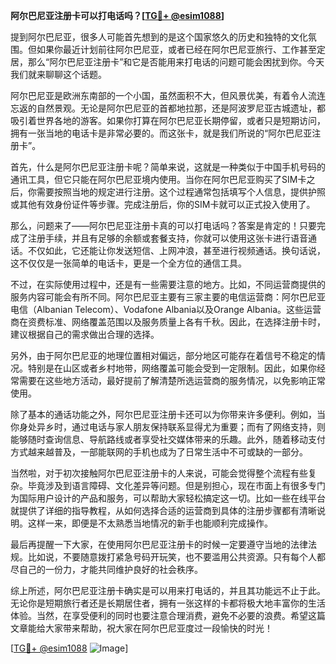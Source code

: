 **阿尔巴尼亚注册卡可以打电话吗？[[TG💪+ @esim1088](https://t.me/s/esim1088)]**

提到阿尔巴尼亚，很多人可能首先想到的是这个国家悠久的历史和独特的文化氛围。但如果你最近计划前往阿尔巴尼亚，或者已经在阿尔巴尼亚旅行、工作甚至定居，那么“阿尔巴尼亚注册卡”和它是否能用来打电话的问题可能会困扰到你。今天我们就来聊聊这个话题。

阿尔巴尼亚是欧洲东南部的一个小国，虽然面积不大，但风景优美，有着令人流连忘返的自然景观。无论是阿尔巴尼亚的首都地拉那，还是阿波罗尼亚古城遗址，都吸引着世界各地的游客。如果你打算在阿尔巴尼亚长期停留，或者只是短期访问，拥有一张当地的电话卡是非常必要的。而这张卡，就是我们所说的“阿尔巴尼亚注册卡”。

首先，什么是阿尔巴尼亚注册卡呢？简单来说，这就是一种类似于中国手机号码的通讯工具，但它只能在阿尔巴尼亚境内使用。当你在阿尔巴尼亚购买了SIM卡之后，你需要按照当地的规定进行注册。这个过程通常包括填写个人信息，提供护照或其他有效身份证件等步骤。完成注册后，你的SIM卡就可以正式投入使用了。

那么，问题来了——阿尔巴尼亚注册卡真的可以打电话吗？答案是肯定的！只要完成了注册手续，并且有足够的余额或套餐支持，你就可以使用这张卡进行语音通话。不仅如此，它还能让你发送短信、上网冲浪，甚至进行视频通话。换句话说，这不仅仅是一张简单的电话卡，更是一个全方位的通信工具。

不过，在实际使用过程中，还是有一些需要注意的地方。比如，不同运营商提供的服务内容可能会有所不同。阿尔巴尼亚主要有三家主要的电信运营商：阿尔巴尼亚电信（Albanian Telecom）、Vodafone Albania以及Orange Albania。这些运营商在资费标准、网络覆盖范围以及服务质量上各有千秋。因此，在选择注册卡时，建议根据自己的需求做出合理的选择。

另外，由于阿尔巴尼亚的地理位置相对偏远，部分地区可能存在着信号不稳定的情况。特别是在山区或者乡村地带，网络覆盖可能会受到一定限制。因此，如果你经常需要在这些地方活动，最好提前了解清楚所选运营商的服务情况，以免影响正常使用。

除了基本的通话功能之外，阿尔巴尼亚注册卡还可以为你带来许多便利。例如，当你身处异乡时，通过电话与家人朋友保持联系显得尤为重要；而有了网络支持，则能够随时查询信息、导航路线或者享受社交媒体带来的乐趣。此外，随着移动支付方式越来越普及，一部能联网的手机也成为了日常生活中不可或缺的一部分。

当然啦，对于初次接触阿尔巴尼亚注册卡的人来说，可能会觉得整个流程有些复杂。毕竟涉及到语言障碍、文化差异等问题。但是别担心，现在市面上有很多专门为国际用户设计的产品和服务，可以帮助大家轻松搞定这一切。比如一些在线平台就提供了详细的指导教程，从如何选择合适的运营商到具体的注册步骤都有清晰说明。这样一来，即便是不太熟悉当地情况的新手也能顺利完成操作。

最后再提醒一下大家，在使用阿尔巴尼亚注册卡的时候一定要遵守当地的法律法规。比如说，不要随意拨打紧急号码开玩笑，也不要滥用公共资源。只有每个人都尽自己的一份力，才能共同维护良好的社会秩序。

综上所述，阿尔巴尼亚注册卡确实是可以用来打电话的，并且其功能远不止于此。无论你是短期旅行者还是长期居住者，拥有一张这样的卡都将极大地丰富你的生活体验。当然，在享受便利的同时也要注意合理消费，避免不必要的浪费。希望这篇文章能给大家带来帮助，祝大家在阿尔巴尼亚度过一段愉快的时光！

[[TG💪+ @esim1088](https://t.me/s/esim1088) ![Image](https://i.postimg.cc/4NQfJmqS/Snipaste-2025-05-13-00-14-12.png)]